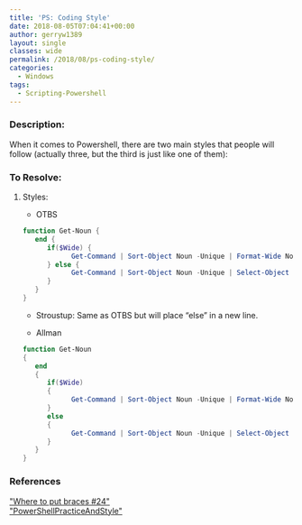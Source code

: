 ```yaml
---
title: 'PS: Coding Style'
date: 2018-08-05T07:04:41+00:00
author: gerryw1389
layout: single
classes: wide
permalink: /2018/08/ps-coding-style/
categories:
  - Windows
tags:
  - Scripting-Powershell
---
```

<!--more-->

### Description:

When it comes to Powershell, there are two main styles that people will follow (actually three, but the third is just like one of them):

### To Resolve:

1. Styles:

   - OTBS

   ```powershell
   function Get-Noun {
      end {
         if($Wide) {
               Get-Command | Sort-Object Noun -Unique | Format-Wide Noun
         } else {
               Get-Command | Sort-Object Noun -Unique | Select-Object -Expand Noun
         }
      }
   }
   ```

   - Stroustup: Same as OTBS but will place &#8220;else&#8221; in a new line.

   - Allman

   ```powershell
   function Get-Noun
   {
      end
      {
         if($Wide)
         {
               Get-Command | Sort-Object Noun -Unique | Format-Wide Noun
         }
         else
         {
               Get-Command | Sort-Object Noun -Unique | Select-Object -Expand Noun
         }
      }
   }
   ```


### References

["Where to put braces #24"](https://github.com/PoshCode/PowerShellPracticeAndStyle/issues/24)  
["PowerShellPracticeAndStyle"](https://github.com/PoshCode/PowerShellPracticeAndStyle/blob/master/Style-Guide/Code-Layout-and-Formatting.md)